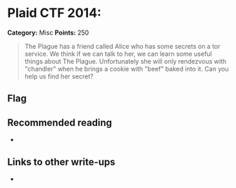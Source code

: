 # Plaid CTF 2014: 

**Category:** Misc
**Points:** 250

> The Plague has a friend called Alice who has some secrets on a tor service. We think if we can talk to her, we can learn some useful things about The Plague. Unfortunately she will only rendezvous with "chandler" when he brings a cookie with "beef" baked into it. Can you help us find her secret?

## Flag


## Recommended reading
* <NONE>

## Links to other write-ups
* <NONE>
